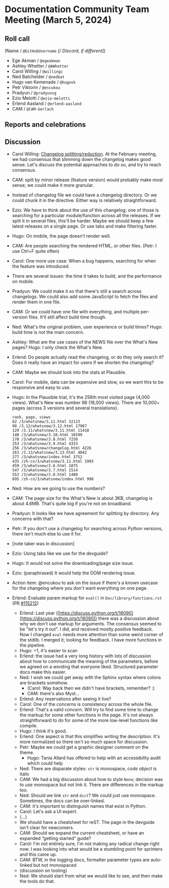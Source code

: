 # Documentation Community Team Meeting (March 5, 2024)


## Roll call

(Name / `@GitHubUsername` *[/ Discord, if different]*)

- Ege Akman / `@egeakman`
- Ashley Whetter / `@AWhetter`
- Carol Willing / `@willingc`
- Ned Batchelder / `@nedbat`
- Hugo van Kemenade / `@hugovk`
- Petr Viktorin / `@encukou`
- Pradyun / `@pradyunsg`
- Ezio Melotti / `@ezio-melotti`
- Erlend Aasland / `@erlend-aasland`
- CAM / `@CAM-Gerlach`

## Reports and celebrations

## Discussion

  - Carol Willing: [Changelog splitting/reduction](https://github.com/python/docs-community/issues/98). At the February meeting, we had consensus that slimming down the changelog makes good sense. Let's discuss the potential approaches to do so, and try to reach consensus.
  - CAM: split by minor release (feature version) would probably make most sense; we could make it more granular.
  - Instead of changelog file we could have a changelog directory. Or we could chunk it in the directive. Either way is relatively straightforward.
  - Ezio: We have to think about the use of this changelog; one of those is searching for a particular module/function across all the releases. If we split it in several files, this'll be harder. Maybe we should keep a few latest releases on a single page. Or use tabs and make filtering faster.
  - Hugo: On mobile, the page doesn't render well.
  - CAM: Are people searching the rendered HTML, or other files. (Petr: I use Ctrl+F quite often)
  - Carol: One more use case: When a bug happens, searching for when the feature was introduced.
  - There are several issues: the time it takes to build, and the performance on mobile.
  - Pradyun: We could make it so that there's still a search across changelogs. We could also add some JavaScript to fetch the files and render them in one file.
  - CAM: Or we could have one file with everything, and multiple per-version files. It'll still affect build time though.
  - Ned: What's the original problem, user experience or build times? Hugo: build time is not the main concern.
  - Ashley: What are the use cases of the NEWS file over the What's New pages? Hugo: I only check the What's New.
  - Erlend: Do people actually read the changelog, or do they only search it? Does it really have an impact for users if we shorten the changelog?
  - CAM: Maybe we should look into the stats at Plausible.
  - Carol: For mobile, data can be expensive and slow, so we want this to be responsive and easy to use.
  - Hugo: In the Plausible trial, it's the 256th most visited page (4,000 views). What's New was number 98 (18,000 views). There are 10,000+ pages (across 3 versions and several translations).
    ```
    rank, page, views
    62 /3/whatsnew/3.11.html 32123
    98 /3.12/whatsnew/3.12.html 17967
    129 /3.11/whatsnew/3.11.html 11410
    140 /3/whatsnew/3.10.html 10199
    178 /3/whatsnew/3.8.html 7250
    253 /3/whatsnew/3.9.html 4333
    256 /3/whatsnew/changelog.html 4226
    263 /3.13/whatsnew/3.13.html 4042
    277 /3/whatsnew/index.html 3752
    435 /zh-cn/3/whatsnew/3.11.html 1993
    459 /3/whatsnew/3.6.html 1875
    547 /3/whatsnew/3.7.html 1514
    553 /3/whatsnew/3.0.html 1488
    695 /zh-cn/3/whatsnew/index.html 990
    ```
  - Ned: How are we going to use the numbers?
  - CAM: The page size for the What's New is about 3KB, changelog is about 4.6MB. That's quite big if you're not on broadband.
  - Pradyun: It looks like we have agreement for splitting by directory. Any concerns with that?
  - Petr: If you don't use a changelog for searching across Python versions, there isn't much else to use it for.
  - [note taker was in discussion]
  - Ezio: Using tabs like we use for the devguide?
  - Hugo: It would not solve the downloading/page size issue.
  - Ezio: (paraphrased) It would help the DOM rendering issue.
  - Action item: @encukou to ask on the issue if there's a known usecase for the changelog where you don't want everything on one page.

- Erlend: Evaluate param markup for `eval()` in `Doc/library/functions.rst` (PR [#115212](https://github.com/python/cpython/pull/115212))

  - Erlend: Last year ([https://discuss.python.org/t/16090](https://discuss.python.org/t/16090)) there was a discussion about why we don't use markup for arguments. The consensus seemed to be "let's try it out". I did, and received mostly positive feedback. Now I changed `eval` needs more attention than some weird corner of the stdlib. I merged it; looking for feedback. I have more functions in the pipeline.
  - Hugo: +1, it's easier to scan
  - Erlend: the issue had a very long history with lots of discussion about how to communicate the meaning of the parameters, before we agreed on a wording that everyone liked. Structured parameter docs make this easier.
  - Ned: I wish we could get away with the Sphinx syntax where colons are brackets somehow.
    - (Carol: Way back then we didn't have brackets, remember? :)
    - CAM: there's also Myst...
  - Erlend: Any reservations after seeing it live?
  - Carol: One of the concerns is consistency across the whole file.
  - Erlend: That's a valid concern. Will try to find some time to change the markup for some other functions in the page. It's not always straightforward to do for some of the more low-level functions like compile.
  - Hugo: I think it's good.
  - Erlend: One aspect is that this simplifies writing the description. It's more normalized so there isn't so much space for discussion.
  - Petr: Maybe we could get a graphic designer comment on the theme.
    - Hugo: Tania Allard has offered to help with an accessibility audit which could help
  - Ned: There are disparate styles: `str` is monospace, *code object* is italic
  - CAM: We had a big discussion about how to style `None`; decision was to use monospace but not link it. There are differences in the markup too.
  - Ned: Should we link `str` and `dict`? We could just use monospace. Sometimes, the docs can be over-linked.
  - CAM: it's important to distinguish names that exist in Python.
  - Carol: Let's ask a UI expert.
  - (...)
  - We should have a cheatsheet for reST. The page in the devguide isn't clear for newcomers.
  - CAM: Should we expand the current cheatsheet, or have an expanded “getting started” guide?
  - Carol: I'm not entirely sure, I'm not making any radical change right now. I was looking into what would be a stumbling point for sprinters and this came up.
  - CAM: BTW, in the logging docs, formatter parameter types are auto-linked but not monospaced
  - (discussion on tooling)
  - Ned: We should start from what we would like to see, and then make the tools do that.
